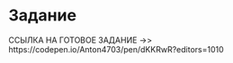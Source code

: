 <h1> Задание </h1>
<p>   </p>


<p> ССЫЛКА НА ГОТОВОЕ ЗАДАНИЕ  ->> https://codepen.io/Anton4703/pen/dKKRwR?editors=1010  </p>
